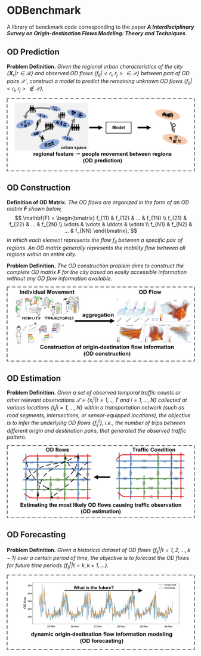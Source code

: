 # ODBenchmark

A library of benckmark code corresponding to the paper ***A Interdisciplinary Survey on Origin-destination Flows Modeling: Theory and Techniques***.

## OD Prediction

**Problem Definition.** *Given the regional urban characteristics of the city $\{ \mathbf{X}_r | r \in \mathcal{R} \}$ and observed OD flows $\{ f_{ij} | <r_i, r_j> \in \mathcal{X} \}$ between part of OD pairs $\mathcal{X}$ , construct a model to predict the remaining unknown OD flows $\{ f_{ij} | <r_i, r_j> \notin \mathcal{X} \}$.*

![Illustration of OD prediction](https://github.com/loooffeeeey/ODBenchmark/blob/main/assets/problem_pre.png)

## OD Construction

**Definition of OD Matrix.** *The OD flows are organized in the form of an OD matrix $\mathbf{F}$ shown below,*
$$
\mathbf{F} = 
\begin{bmatrix} 
    f_{11} & f_{12} & ...    & f_{1N} \\ 
    f_{21} & f_{22} & ...    & f_{2N} \\
    \vdots & \vdots & \ddots & \vdots \\
    f_{N1} & f_{N2} & ...    & f_{NN}
\end{bmatrix},
$$
*in which each element represents the flow $f_{ij}$ between a specific pair of regions. An OD matrix generally represents the mobility flow between all regions within an entire city.*

**Problem Definition.** *The OD construction problem aims to construct the complete OD matrix $\mathbf{F}$ for the city based on easily accessible information without any OD flow information available.*

![Illustration of OD construction](https://github.com/loooffeeeey/ODBenchmark/blob/main/assets/problem_con.png)

## OD Estimation

**Problem Definition.** *Given a set of observed temporal traffic counts or other relevant observations $\mathcal{T} = \{ x_i^t | t=1,..,T \text{ and } i = 1,...,N \}$ collected at various locations $\{ l_i | i=1,...,N \}$ within a transportation network (such as road segments, intersections, or sensor-equipped locations), the objective is to infer the underlying OD flows $\{f^t_{ij}\}$, i.e., the number of trips between different origin and destination pairs, that generated the observed traffic pattern.*

![Illustration of OD construction](https://github.com/loooffeeeey/ODBenchmark/blob/main/assets/problem_est.png)

## OD Forecasting

**Problem Definition.** *Given a historical dataset of OD flows $\{ f^t_{ij} | t= 1,2,...,k-1 \}$ over a certain period of time, the objective is to forecast the OD flows for future time periods $\{ 
f^t_{ij} | t=k,k+1,... \}$.*

![Illustration of OD construction](https://github.com/loooffeeeey/ODBenchmark/blob/main/assets/problem_for.png)